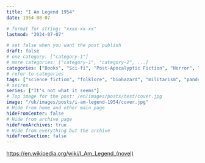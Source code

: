 ```yaml
---
title: "I Am Legend 1954"
date: 1954-08-07

# format for string: "xxxx-xx-xx"
lastmod: "2024-07-07"

# set false when you want the post publish
draft: false
# one category: ["category-1"]
# more categories: ["category-1", "category-2", ...]
categories: ["Books", "Sci-fi", "Post-Apocalyptic Fiction", "Horror", "Biopunk"]
# refer to categories
tags: ["science fiction", "folklore", "biohazard", "militarism", "pandemic", "adaptation", "bestiary", "vampiry"]
# seires
series: ["It's not what it seems"]
# Top image for the post: /en/images/posts/test/cover.jpg
image: "/uk/images/posts/i-am-legend-1954/cover.jpg"
# Hide from home and other main page
hideFromCenter: false
# Hide from archive page
hideFromArchives: true
# Hide from everything but the archive
hideFromSection: false
---
```

https://en.wikipedia.org/wiki/I_Am_Legend_(novel)
<!--more-->